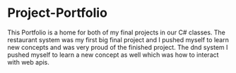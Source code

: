 # Project-Portfolio

This Portfolio is a home for both of my final projects in our C# classes. The restaurant system was my first big final project and I pushed myself to learn new concepts and was very proud of the finished project. The dnd system I pushed myself to learn a new concept as well which was how to interact with web apis. 
